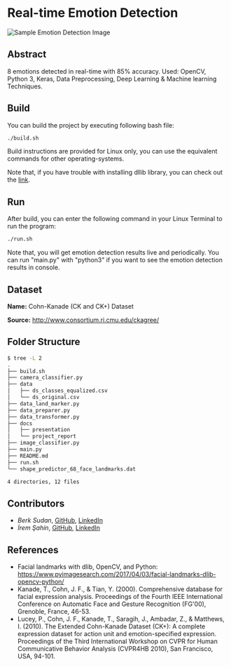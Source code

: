# Real-time Emotion Detection

![Sample Emotion Detection Image](./.sample_emotion_detection.png)
## Abstract
8 emotions detected in real-time with 85% accuracy. Used: OpenCV, Python 3, Keras, Data Preprocessing, Deep Learning & Machine learning Techniques.

## Build
You can build the project by executing following bash file:

```bash
./build.sh
```

Build instructions are provided for Linux only, you can use the equivalent commands for other operating-systems.

Note that, if you have trouble with installing dllib library, you can check out the [link](https://www.pyimagesearch.com/2018/01/22/install-dlib-easy-complete-guide/).

## Run
After build, you can enter the following command in your Linux Terminal to run the program:

```bash
./run.sh
```
Note that, you will get emotion detection results live and periodically. You can run "main.py" with "python3" if you want to see the emotion detection results in console. 

## Dataset 
**Name:** Cohn-Kanade (CK and CK+) Dataset

**Source:** http://www.consortium.ri.cmu.edu/ckagree/
 
## Folder Structure
```bash
$ tree -L 2
.
├── build.sh
├── camera_classifier.py
├── data
│   ├── ds_classes_equalized.csv
│   └── ds_original.csv
├── data_land_marker.py
├── data_preparer.py
├── data_transformer.py
├── docs
│   ├── presentation
│   └── project_report
├── image_classifier.py
├── main.py
├── README.md
├── run.sh
└── shape_predictor_68_face_landmarks.dat

4 directories, 12 files

```

## Contributors
- *Berk Sudan*, [GitHub](https://github.com/berksudan), [LinkedIn](https://linkedin.com/in/berksudan/)
- *İrem Şahin*, [GitHub](https://github.com/iremss),  [LinkedIn](https://linkedin.com/in/sahinirem/)

## References
- Facial landmarks with dlib, OpenCV, and Python: https://www.pyimagesearch.com/2017/04/03/facial-landmarks-dlib-opencv-python/
- Kanade, T., Cohn, J. F., & Tian, Y. (2000). Comprehensive database for facial expression analysis. Proceedings of the Fourth IEEE International Conference on Automatic Face and Gesture Recognition (FG'00), Grenoble, France, 46-53.
- Lucey, P., Cohn, J. F., Kanade, T., Saragih, J., Ambadar, Z., & Matthews, I. (2010). The Extended Cohn-Kanade Dataset (CK+): A complete expression dataset for action unit and emotion-specified expression. Proceedings of the Third International Workshop on CVPR for Human Communicative Behavior Analysis (CVPR4HB 2010), San Francisco, USA, 94-101.
